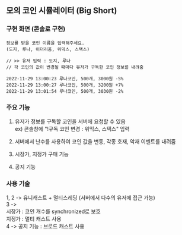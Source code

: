 ## 모의 코인 시뮬레이터 (Big Short)
### 구현 화면 (콘솔로 구현)
    정보를 받을 코인 이름을 입력해주세요.
    (도지, 루나, 이더리움, 위믹스, 스택스)

    // >> 유저 입력 : 도지, 루나
    // 각 코인의 값이 변경될 때마다 유저가 구독한 코인 정보를 내려줌

    2022-11-29 13:00:23 루나코인, 500개, 3000원 -5%
    2022-11-29 13:00:27 루나코인, 500개, 3200원 +7%
    2022-11-29 13:01:54 루나코인, 500개, 3030원 -2%


### 주요 기능
1. 유저가 정보를 구독할 코인을 서버에 요청할 수 있음   
ex) 콘솔창에 "!구독 코인 변경 : 위믹스, 스택스" 입력

2. 서버에서 난수를 사용하여 코인 값을 변동, 각종 호재, 악재 이벤트를 내려줌

3. 시장가, 지정가 구매 기능

4. 공지 기능

### 사용 기술
1, 2 -> 유니캐스트 + 멀티스레딩 (서버에서 다수의 유저에 접근 가능)   
3 ->    
시장가 : 코인 개수를 synchronized로 보호     
지정가 : 멀티 캐스트 사용   
4 -> 공지 기능 : 브로드 캐스트 사용
